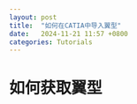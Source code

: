 ```yaml
---
layout: post
title:  "如何在CATIA中导入翼型"
date:   2024-11-21 11:57 +0800
categories: Tutorials
---
```

# 如何获取翼型